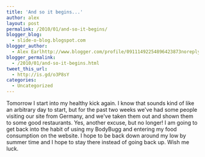 ```yaml
---
title: 'And so it begins...'
author: alex
layout: post
permalink: /2010/01/and-so-it-begins/
blogger_blog:
  - slide-o-blog.blogspot.com
blogger_author:
  - Alex Earlhttp://www.blogger.com/profile/09111492254896423873noreply@blogger.com
blogger_permalink:
  - /2010/01/and-so-it-begins.html
tweet_this_url:
  - http://is.gd/o3P8sY
categories:
  - Uncategorized
---
```

Tomorrow I start into my healthy kick again. I know that sounds kind of like an arbitrary day to start, but for the past two weeks we've had some people visiting our site from Germany, and we've taken them out and shown them to some good restaurants. Yes, another excuse, but no longer! I am going to get back into the habit of using my BodyBugg and entering my food consumption on the website. I hope to be back down around my low by summer time and I hope to stay there instead of going back up. Wish me luck.

